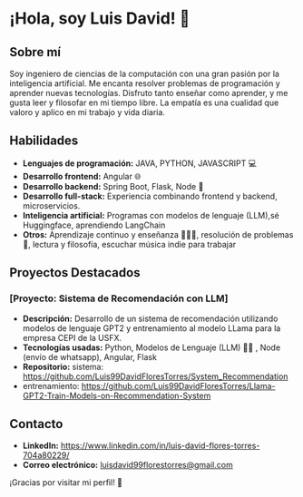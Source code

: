 # ¡Hola, soy Luis David! 👋

## Sobre mí

Soy ingeniero de ciencias de la computación con una gran pasión por la inteligencia artificial. Me encanta resolver problemas de programación y aprender nuevas tecnologías. Disfruto tanto enseñar como aprender, y me gusta leer y filosofar en mi tiempo libre. La empatía es una cualidad que valoro y aplico en mi trabajo y vida diaria.

## Habilidades

- **Lenguajes de programación:** JAVA, PYTHON, JAVASCRIPT 💻
- **Desarrollo frontend:** Angular  🌐
- **Desarrollo backend:** Spring Boot, Flask, Node 🚀
- **Desarrollo full-stack:** Experiencia combinando frontend y backend, microservicios.
- **Inteligencia artificial:** Programas con modelos de lenguaje (LLM),sé Huggingface, aprendiendo LangChain
- **Otros:** Aprendizaje continuo y enseñanza 📖👨‍🏫, resolución de problemas 🧩, lectura y filosofía, escuchar música indie para trabajar

## Proyectos Destacados

### [Proyecto: Sistema de Recomendación con LLM]
- **Descripción:** Desarrollo de un sistema de recomendación utilizando modelos de lenguaje GPT2 y entrenamiento al modelo LLama para la empresa CEPI de la USFX.
- **Tecnologías usadas:** Python, Modelos de Lenguaje (LLM) 🐍🧠 , Node (envío de whatsapp), Angular, Flask
- **Repositorio:** sistema:   https://github.com/Luis99DavidFloresTorres/System_Recommendation
- entrenamiento:   https://github.com/Luis99DavidFloresTorres/Llama-GPT2-Train-Models-on-Recommendation-System

## Contacto

- **LinkedIn:** https://www.linkedin.com/in/luis-david-flores-torres-704a80229/
- **Correo electrónico:** luisdavid99florestorres@gmail.com

¡Gracias por visitar mi perfil! 🙏
